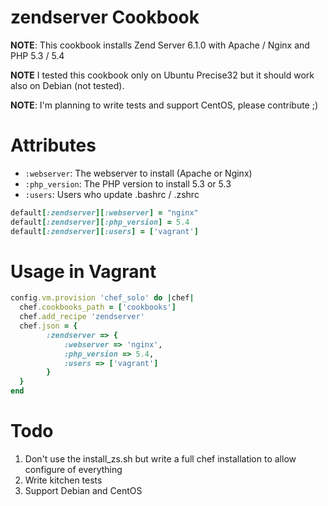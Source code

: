 zendserver Cookbook
===================
**NOTE**: This cookbook installs Zend Server 6.1.0 with Apache / Nginx and PHP 5.3 / 5.4

**NOTE** I tested this cookbook only on Ubuntu Precise32 but it should work also on Debian (not tested).

**NOTE**: I'm planning to write tests and support CentOS, please contribute ;)

Attributes
==========

 - `:webserver`: The webserver to install (Apache or Nginx)
 - `:php_version`: The PHP version to install 5.3 or 5.3
 - `:users`: Users who update .bashrc / .zshrc

```ruby
default[:zendserver][:webserver] = "nginx"
default[:zendserver][:php_version] = 5.4
default[:zendserver][:users] = ['vagrant']
```

Usage in Vagrant
================

```ruby
config.vm.provision 'chef_solo' do |chef|
  chef.cookbooks_path = ['cookbooks']
  chef.add_recipe 'zendserver'
  chef.json = {
        :zendserver => {
            :webserver => 'nginx',
            :php_version => 5.4,
            :users => ['vagrant']
        }
  }
end
```

Todo
====
1. Don't use the install_zs.sh but write a full chef installation to allow configure of everything
2. Write kitchen tests
3. Support Debian and CentOS
